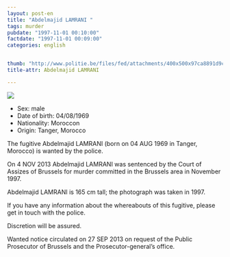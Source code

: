 ```yaml
---
layout: post-en
title: "Abdelmajid LAMRANI "
tags: murder
pubdate: "1997-11-01 00:10:00"
factdate: "1997-11-01 00:09:00"
categories: english


thumb: "http://www.politie.be/files/fed/attachments/400x500x97ca8891d9c4f50f3df4fc544a19f29d_thumb.jpg.pagespeed.ic.Dz-kKGsYDG.jpg"
title-attr: Abdelmajid LAMRANI 

---
```


<div class="row">

  <div class="col-xs-12 col-md-4">
         <a class="thumbnail" href="http://www.politie.be/files/fed/attachments/400x500x97ca8891d9c4f50f3df4fc544a19f29d_thumb.jpg.pagespeed.ic.Dz-kKGsYDG.jpg" title="Abdelmajid LAMRANI ">
           <img src="http://www.politie.be/files/fed/attachments/400x500x97ca8891d9c4f50f3df4fc544a19f29d_thumb.jpg.pagespeed.ic.Dz-kKGsYDG.jpg" ></a>

  </div>
  <div class="col-xs-12 col-md-8">
 
<ul>
<li>Sex: male</li>
<li>Date of birth: 04/08/1969</li>
<li>Nationality: Moroccon</li>
<li>Origin: Tanger, Morocco</li>
</ul> 


<p>The fugitive Abdelmajid LAMRANI (born on 04 AUG 1969 in Tanger, Morocco) is wanted by the police.</p>
<p>On 4 NOV 2013 Abdelmajid LAMRANI was sentenced by the Court of Assizes of Brussels for murder committed in the Brussels area in November 1997.</p>
<p>Abdelmajid LAMRANI is 165 cm tall; the photograph was taken in 1997.</p>
<p>If you have any information about the whereabouts of this fugitive, please get in touch with the police.</p> <p>Discretion will be assured.</p>
<p>Wanted notice circulated on 27 SEP 2013 on request of the Public Prosecutor of Brussels and the Prosecutor-general’s office.
</p>

  
</div>


</div>

